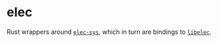 # elec

Rust wrappers around [`elec-sys`](https://github.com/ddunwoody/elec-sys), which in turn are bindings to  [`libelec`](https://github.com/skiselkov/libelec).
